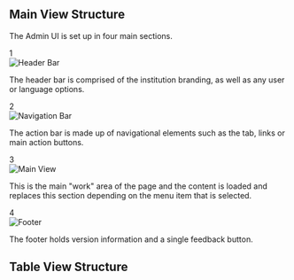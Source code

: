 ## Main View Structure

The Admin UI is set up in four main sections.

<div class="counter">
  <div>1</div>
  <div><img src="../../../../img/view-structure-1.png" alt="Header Bar"/></div>
  <p>The header bar is comprised of the institution branding, as well as any user or language options.</p>
</div>

<div class="counter">
  <div>2</div>
  <div><img src="../../../../img/view-structure-2.png" alt="Navigation Bar"/></div>
  <p>The action bar is made up of navigational elements such as the tab, links or main action buttons.</p>
</div>

<div class="counter">
  <div>3</div>
  <div><img src="../../../../img/view-structure-3.png" alt="Main View"/></div>
  <p>This is the main "work" area of the page and the content is loaded and replaces this section depending on the menu item that is selected.</p>
</div>

<div class="counter">
  <div>4</div>
  <div><img src="../../../../img/view-structure-4.png" alt="Footer"/></div>
  <p>The footer holds version information and a single feedback button.</p>
</div>


## Table View Structure

<!---
## Detail View Structure

## Editor View Structure

## Workflow View Structure
-->
